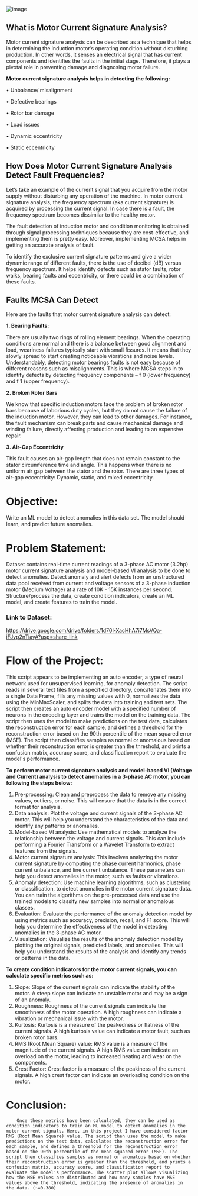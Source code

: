 ![image](https://user-images.githubusercontent.com/108016928/215590911-9ab5d42f-41c8-4631-9cee-97753848c372.png)

## **What is Motor Current Signature Analysis?**
Motor current signature analysis can be described as a technique that helps in determining the induction motor’s operating condition without disturbing production. In other words, it senses an electrical signal that has current components and identifies the faults in the initial stage. Therefore, it plays a pivotal role in preventing damage and diagnosing motor failure.

**Motor current signature analysis helps in detecting the following:**

•	Unbalance/ misalignment

•	Defective bearings

•	Rotor bar damage

•	Load issues

•	Dynamic eccentricity

•	Static eccentricity

## **How Does Motor Current Signature Analysis Detect Fault Frequencies?**

Let’s take an example of the current signal that you acquire from the motor supply without disturbing any operation of the machine. In motor current signature analysis, the frequency spectrum (aka current signature) is acquired by processing the current signal. In case there is a fault, the frequency spectrum becomes dissimilar to the healthy motor. 
   
   The fault detection of induction motor and condition monitoring is obtained through signal processing techniques because they are cost-effective, and implementing them is pretty easy. Moreover, implementing MCSA helps in getting an accurate analysis of fault.

  To identify the exclusive current signature patterns and give a wider dynamic range of different faults, there is the use of decibel (dB) versus frequency spectrum. It helps identify defects such as stator faults, rotor walks, bearing faults and eccentricity, or there could be a combination of these faults.


## **Faults MCSA Can Detect**

Here are the faults that motor current signature analysis can detect:

**1.	Bearing Faults:**

There are usually two rings of rolling element bearings. When the operating conditions are normal and there is a balance between good alignment and load, weariness failures typically start with small fissures. It means that they slowly spread to start creating noticeable vibrations and noise levels. Understandably, detecting motor bearings faults is not easy because of different reasons such as misalignments. This is where MCSA steps in to identify defects by detecting frequency components – f 0 (lower frequency) and f 1 (upper frequency).

**2.	Broken Rotor Bars**

We know that specific induction motors face the problem of broken rotor bars because of laborious duty cycles, but they do not cause the failure of the induction motor. However, they can lead to other damages. For instance, the fault mechanism can break parts and cause mechanical damage and winding failure, directly affecting production and leading to an expensive repair.

**3.	Air-Gap Eccentricity**   

This fault causes an air-gap length that does not remain constant to the stator circumference time and angle. This happens when there is no uniform air gap between the stator and the rotor. There are three types of air-gap eccentricity: Dynamic, static, and mixed eccentricity.
 
# **Objective:**

Write an ML model to detect anomalies in this data set. The model should learn, and predict future anomalies.

# **Problem Statement:**

Dataset contains real-time current readings of a 3-phase AC motor (3.2hp) motor current signature analysis and model-based VI analysis to be done to detect anomalies.
Detect anomaly and alert defects from an unstructured data pool received from current and voltage sensors of a 3-phase induction motor (Medium Voltage) at a rate of 10K - 15K instances per second.
Structure/process the data, create condition indicators, create an ML model, and create features to train the model.

### **Link to Dataset:**

https://drive.google.com/drive/folders/1d70I-XacHhA7i7MsVQa-iFJvp2nTiayA?usp=share_link

# **Flow of the Project:**
This script appears to be implementing an auto encoder, a type of neural network used for unsupervised learning, for anomaly detection. The script reads in several text files from a specified directory, concatenates them into a single Data Frame, fills any missing values with 0, normalizes the data using the MinMaxScaler, and splits the data into training and test sets. The script then creates an auto encoder model with a specified number of neurons in the encoding layer and trains the model on the training data. The script then uses the model to make predictions on the test data, calculates the reconstruction error for each sample, and defines a threshold for the reconstruction error based on the 90th percentile of the mean squared error (MSE). The script then classifies samples as normal or anomalous based on whether their reconstruction error is greater than the threshold, and prints a confusion matrix, accuracy score, and classification report to evaluate the model's performance.

**To perform motor current signature analysis and model-based VI (Voltage and Current) analysis to detect anomalies in a 3-phase AC motor, you can following the steps below:**

1.	Pre-processing: Clean and preprocess the data to remove any missing values, outliers, or noise. This will ensure that the data is in the correct format for analysis.
2.	Data analysis: Plot the voltage and current signals of the 3-phase AC motor. This will help you understand the characteristics of the data and identify any patterns or anomalies.
3.	Model-based VI analysis: Use mathematical models to analyze the relationship between the voltage and current signals. This can include performing a Fourier Transform or a Wavelet Transform to extract features from the signals.
4.	Motor current signature analysis: This involves analyzing the motor current signature by computing the phase current harmonics, phase current unbalance, and line current unbalance. These parameters can help you detect anomalies in the motor, such as faults or vibrations.
5.	Anomaly detection: Use machine learning algorithms, such as clustering or classification, to detect anomalies in the motor current signature data. You can train the algorithms on the pre-processed data and use the trained models to classify new samples into normal or anomalous classes.
6.	Evaluation: Evaluate the performance of the anomaly detection model by using metrics such as accuracy, precision, recall, and F1 score. This will help you determine the effectiveness of the model in detecting anomalies in the 3-phase AC motor.
7.	Visualization: Visualize the results of the anomaly detection model by plotting the original signals, predicted labels, and anomalies. This will help you understand the results of the analysis and identify any trends or patterns in the data.

**To create condition indicators for the motor current signals, you can calculate specific metrics such as:**
1.	Slope: Slope of the current signals can indicate the stability of the motor. A steep slope can indicate an unstable motor and may be a sign of an anomaly.
2.	Roughness: Roughness of the current signals can indicate the smoothness of the motor operation. A high roughness can indicate a vibration or mechanical issue with the motor.
3.	Kurtosis: Kurtosis is a measure of the peakedness or flatness of the current signals. A high kurtosis value can indicate a motor fault, such as broken rotor bars.
4.	RMS (Root Mean Square) value: RMS value is a measure of the magnitude of the current signals. A high RMS value can indicate an overload on the motor, leading to increased heating and wear on the components.
5.	Crest Factor: Crest factor is a measure of the peakiness of the current signals. A high crest factor can indicate an overloading condition on the motor. 

#     **Conclusion:**

        Once these metrics have been calculated, they can be used as condition indicators to train an ML model to detect anomalies in the motor current signals. Here, in this project I have considered factor RMS (Root Mean Square) value. The script then uses the model to make predictions on the test data, calculates the reconstruction error for each sample, and defines a threshold for the reconstruction error based on the 90th percentile of the mean squared error (MSE). The script then classifies samples as normal or anomalous based on whether their reconstruction error is greater than the threshold, and prints a confusion matrix, accuracy score, and classification report to evaluate the model's performance. The scatter plot allows visualizing how the MSE values are distributed and how many samples have MSE values above the threshold, indicating the presence of anomalies in the data. (~=0.380)

